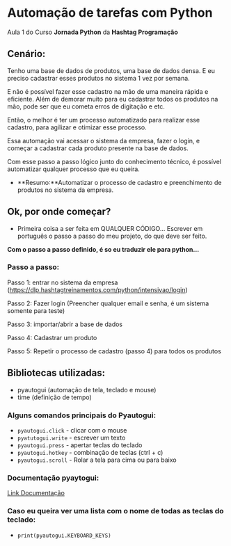 
# Automação de tarefas com Python

Aula 1 do Curso **Jornada Python** da **Hashtag Programação**

## Cenário:

Tenho uma base de dados de produtos, uma base de dados densa. E eu preciso cadastrar esses produtos no sistema 1 vez por semana.

E não é possível fazer esse cadastro na mão de uma maneira rápida e eficiente. Além de demorar muito para eu cadastrar todos os produtos na mão, pode ser que eu cometa erros de digitação e etc.

Então, o melhor é ter um processo automatizado para realizar esse cadastro, para agilizar e otimizar esse processo.

Essa automação vai acessar o sistema da empresa, fazer o login, e começar a cadastrar cada produto presente na base de dados.

Com esse passo a passo lógico junto do conhecimento técnico, é possível automatizar qualquer processo que eu queira.

- **Resumo:**Automatizar o processo de cadastro e preenchimento de produtos no sistema da empresa.

## Ok, por onde começar?

- Primeira coisa a ser feita em QUALQUER CÓDIGO... Escrever em português o passo a passo do meu projeto, do que deve ser feito.

**Com o passo a passo definido, é so eu traduzir ele para python...**

### Passo a passo:

Passo 1: entrar no sistema da empresa (https://dlp.hashtagtreinamentos.com/python/intensivao/login)

Passo 2: Fazer login (Preencher qualquer email e senha, é um sistema somente para teste)

Passo 3: importar/abrir a base de dados

Passo 4: Cadastrar um produto

Passo 5: Repetir o processo de cadastro (passo 4) para todos os produtos

## Bibliotecas utilizadas:
- pyautogui (automação de tela, teclado e mouse)
- time (definição de tempo)

### Alguns comandos principais do Pyautogui:

- `pyautogui.click` - clicar com o mouse
- `pyatutogui.write` - escrever um texto
- `pyautogui.press` - apertar teclas do teclado
- `pyautogui.hotkey` - combinação de teclas (ctrl + c)
- `pyautogui.scroll` - Rolar a tela para cima ou para baixo

### Documentação pyaytogui:

[Link Documentação](https://www.google.com/url?q=https%3A%2F%2Fpyautogui.readthedocs.io%2Fen%2Flatest%2F)

### Caso eu queira ver uma lista com o nome de todas as teclas do teclado:

- `print(pyautogui.KEYBOARD_KEYS)`
